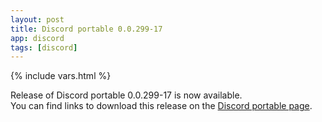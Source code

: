 ```yaml
---
layout: post
title: Discord portable 0.0.299-17
app: discord
tags: [discord]
---
```

{% include vars.html %}

Release of Discord portable 0.0.299-17 is now available.<br />
You can find links to download this release on the [Discord portable page](/app/discord-portable).